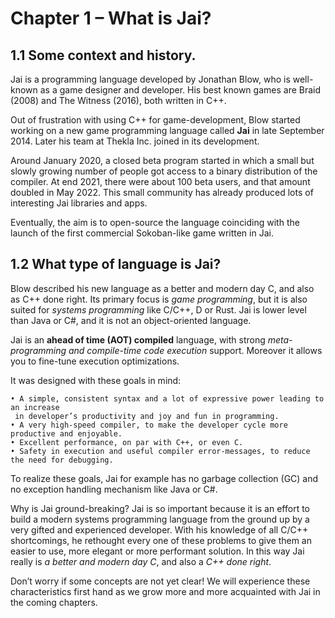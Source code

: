 # Chapter 1 – What is Jai?

## 1.1 Some context and history.

Jai is a programming language developed by Jonathan Blow, who is well-known as a game designer and developer.  His best known games are Braid (2008) and The Witness (2016), both written in C++.

Out of frustration with using C++ for game-development, Blow started working on a new game programming language called **Jai** in late September 2014.  Later his team at Thekla Inc. joined in its development.

Around January 2020, a closed beta program started in which a small but slowly growing number of people got access to a binary distribution of the compiler. At end 2021, there were about 100 beta users, and that amount doubled in May 2022. This small community has already produced lots of interesting Jai libraries and apps.
 
Eventually, the aim is to open-source the language coinciding with the launch of the first commercial Sokoban-like game written in Jai.

## 1.2 What type of language is Jai?

Blow described his new language as a better and modern day C, and also as C++ done right. Its primary focus is *game programming*, but it is also suited for *systems programming* like C/C++, D or Rust. Jai is lower level than Java or C#, and it is not an object-oriented language.

Jai is an **ahead of time (AOT) compiled** language, with strong *meta-programming and compile-time code execution* support. Moreover it allows you to fine-tune execution optimizations.
 
It was designed with these goals in mind:

    • A simple, consistent syntax and a lot of expressive power leading to an increase
     in developer’s productivity and joy and fun in programming.
    • A very high-speed compiler, to make the developer cycle more productive and enjoyable.
    • Excellent performance, on par with C++, or even C.
    • Safety in execution and useful compiler error-messages, to reduce the need for debugging.
    
To realize these goals, Jai for example has no garbage collection (GC) and no exception handling mechanism like Java or C#.

Why is Jai ground-breaking? Jai is so important because it is an effort to build a modern systems programming language from the ground up by a very gifted and experienced developer. With his knowledge of all C/C++ shortcomings, he rethought every one of these problems to give them an easier to use, more elegant or more performant solution. In this way Jai really is _a better and modern day C_, and also a _C++ done right_.

Don’t worry if some concepts are not yet clear! We will experience these characteristics first hand as we grow more and more acquainted with Jai in the coming chapters. 